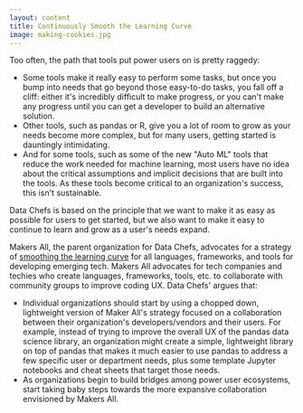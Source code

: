 ```yaml
---
layout: content
title: Continuously Smooth the Learning Curve
image: making-cookies.jpg
---
```


Too often, the path that tools put power users on is pretty raggedy:
- Some tools make it really easy to perform some tasks, but once you bump into needs that go beyond those easy-to-do tasks, you fall off a cliff: either it's incredibly difficult to make progress, or you can't make any progress until you can get a developer to build an alternative solution.
- Other tools, such as pandas or R, give you a lot of room to grow as your needs become more complex, but for many users, getting started is dauntingly intimidating.
- And for some tools, such as some of the new "Auto ML" tools that reduce the work needed for machine learning, most users have no idea about the critical assumptions and implicit decisions that are built into the tools. As these tools become critical to an organization's success, this isn't sustainable.

Data Chefs is based on the principle that we want to make it as easy as possible for users to get started, but we also want to make it easy to continue to learn and grow as a user's needs expand.

Makers All, the parent organization for Data Chefs, advocates for a strategy of [smoothing the learning curve](https://toolkit.makersall.org/pages/30-smooth/00-index.html) for all languages, frameworks, and tools for developing emerging tech. Makers All advocates for tech companies and techies who create languages, frameworks, tools, etc. to collaborate with community groups to improve coding UX. Data Chefs' argues that:
- Individual organizations should start by using a chopped down, lightweight version of Maker All's strategy focused on a collaboration between their organization's developers/vendors and their users. For example, instead of trying to improve the overall UX of the pandas data science library, an organization might create a simple, lightweight library on top of pandas that makes it much easier to use pandas to address a few specific user or department needs, plus some template Jupyter notebooks and cheat sheets that target those needs.
- As organizations begin to build bridges among power user ecosystems, start taking baby steps towards the more expansive collaboration envisioned by Makers All.
